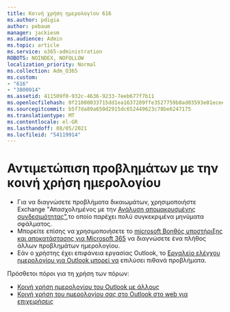 ```yaml
---
title: Κοινή χρήση ημερολογίου 616
ms.author: pdigia
author: pebaum
manager: jackiesm
ms.audience: Admin
ms.topic: article
ms.service: o365-administration
ROBOTS: NOINDEX, NOFOLLOW
localization_priority: Normal
ms.collection: Adm_O365
ms.custom:
- "616"
- "3800014"
ms.assetid: 411509f0-932c-4636-9233-7eeb677f7b11
ms.openlocfilehash: 0f21000033715dd1ea1637289ffe3527759b8ad03593e01ecee1a01369421f55
ms.sourcegitcommit: b5f7da89a650d2915dc652449623c78be6247175
ms.translationtype: MT
ms.contentlocale: el-GR
ms.lasthandoff: 08/05/2021
ms.locfileid: "54119914"
---
```

# <a name="troubleshooting-issues-with-calendar-sharing"></a>Αντιμετώπιση προβλημάτων με την κοινή χρήση ημερολογίου

- Για να διαγνώσετε προβλήματα δικαιωμάτων, χρησιμοποιήστε Exchange "Απασχολημένος με την [Ανάλυση απομακρυσμένης συνδεσιμότητας",](https://testconnectivity.microsoft.com/Default.aspx?testId=freeBusy)το οποίο παρέχει πολύ συγκεκριμένα μηνύματα σφάλματος.
- Μπορείτε επίσης να χρησιμοποιήσετε το [microsoft Βοηθός υποστήριξης και αποκατάστασης για Microsoft 365](https://diagnostics.office.com/) να διαγνώσετε ένα πλήθος άλλων προβλημάτων ημερολογίου. 
- Εάν ο χρήστης έχει επιφάνεια εργασίας Outlook, το [Εργαλείο ελέγχου ημερολογίου για Outlook μπορεί να](https://www.microsoft.com/download/details.aspx?id=28786) επιλύσει πιθανά προβλήματα.

Πρόσθετοι πόροι για τη χρήση των πόρων:

- [Κοινή χρήση ημερολογίου του Outlook με άλλους](https://support.office.com/article/353ed2c1-3ec5-449d-8c73-6931a0adab88)
- [Κοινή χρήση του ημερολογίου σας στο Outlook στο web για επιχειρήσεις](https://support.office.com/article/7ecef8ae-139c-40d9-bae2-a23977ee58d5)
